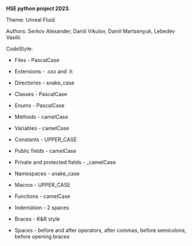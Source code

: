 **HSE python project 2023.**

Theme: Unreal Fluid

Authors: Serkov Alexander, Daniil Vikulov, Daniil Martsenyuk, Lebedev Vasilii.

CodeStyle:

* Files - PascalCase
* Extensions - .cxx and .h
* Directories - snake_case


* Classes - PascalCase
* Enums - PascalCase
* Methods - camelCase
* Variables - camelCase
* Constants - UPPER_CASE
* Public fields - camelCase
* Private and protected fields - _camelCase
* Namespaces - snake_case
* Macros - UPPER_CASE
* Functions - camelCase


* Indentation - 2 spaces
* Braces - K&R style
* Spaces - before and after operators, after commas, before semicolons, before opening braces
